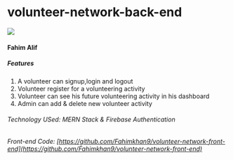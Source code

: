 # volunteer-network-back-end
![](https://learncodeonline.in/gitone.png)
#### Fahim Alif
##### Features
1. A volunteer can signup,login and logout
2. Volunteer register for a volunteering activity
3. Volunteer can see his future volunteering activity in his dashboard
4. Admin can add & delete new volunteer activity

###### Technology USed: MERN Stack & Firebase Authentication
###### Front-end Code: [https://github.com/Fahimkhan9/volunteer-network-front-end](https://github.com/Fahimkhan9/volunteer-network-front-end)
